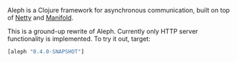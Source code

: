 Aleph is a Clojure framework for asynchronous communication, built on top of [Netty](http://www.jboss.org/netty) and [Manifold](http://github.com/ztellman/manifold).

This is a ground-up rewrite of Aleph.  Currently only HTTP server functionality is implemented.  To try it out, target:

```clj
[aleph "0.4.0-SNAPSHOT"]
```

